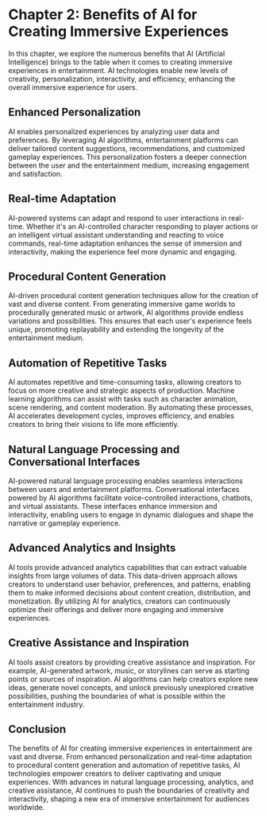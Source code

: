 Chapter 2: Benefits of AI for Creating Immersive Experiences
============================================================

In this chapter, we explore the numerous benefits that AI (Artificial Intelligence) brings to the table when it comes to creating immersive experiences in entertainment. AI technologies enable new levels of creativity, personalization, interactivity, and efficiency, enhancing the overall immersive experience for users.

Enhanced Personalization
------------------------

AI enables personalized experiences by analyzing user data and preferences. By leveraging AI algorithms, entertainment platforms can deliver tailored content suggestions, recommendations, and customized gameplay experiences. This personalization fosters a deeper connection between the user and the entertainment medium, increasing engagement and satisfaction.

Real-time Adaptation
--------------------

AI-powered systems can adapt and respond to user interactions in real-time. Whether it's an AI-controlled character responding to player actions or an intelligent virtual assistant understanding and reacting to voice commands, real-time adaptation enhances the sense of immersion and interactivity, making the experience feel more dynamic and engaging.

Procedural Content Generation
-----------------------------

AI-driven procedural content generation techniques allow for the creation of vast and diverse content. From generating immersive game worlds to procedurally generated music or artwork, AI algorithms provide endless variations and possibilities. This ensures that each user's experience feels unique, promoting replayability and extending the longevity of the entertainment medium.

Automation of Repetitive Tasks
------------------------------

AI automates repetitive and time-consuming tasks, allowing creators to focus on more creative and strategic aspects of production. Machine learning algorithms can assist with tasks such as character animation, scene rendering, and content moderation. By automating these processes, AI accelerates development cycles, improves efficiency, and enables creators to bring their visions to life more efficiently.

Natural Language Processing and Conversational Interfaces
---------------------------------------------------------

AI-powered natural language processing enables seamless interactions between users and entertainment platforms. Conversational interfaces powered by AI algorithms facilitate voice-controlled interactions, chatbots, and virtual assistants. These interfaces enhance immersion and interactivity, enabling users to engage in dynamic dialogues and shape the narrative or gameplay experience.

Advanced Analytics and Insights
-------------------------------

AI tools provide advanced analytics capabilities that can extract valuable insights from large volumes of data. This data-driven approach allows creators to understand user behavior, preferences, and patterns, enabling them to make informed decisions about content creation, distribution, and monetization. By utilizing AI for analytics, creators can continuously optimize their offerings and deliver more engaging and immersive experiences.

Creative Assistance and Inspiration
-----------------------------------

AI tools assist creators by providing creative assistance and inspiration. For example, AI-generated artwork, music, or storylines can serve as starting points or sources of inspiration. AI algorithms can help creators explore new ideas, generate novel concepts, and unlock previously unexplored creative possibilities, pushing the boundaries of what is possible within the entertainment industry.

Conclusion
----------

The benefits of AI for creating immersive experiences in entertainment are vast and diverse. From enhanced personalization and real-time adaptation to procedural content generation and automation of repetitive tasks, AI technologies empower creators to deliver captivating and unique experiences. With advances in natural language processing, analytics, and creative assistance, AI continues to push the boundaries of creativity and interactivity, shaping a new era of immersive entertainment for audiences worldwide.
